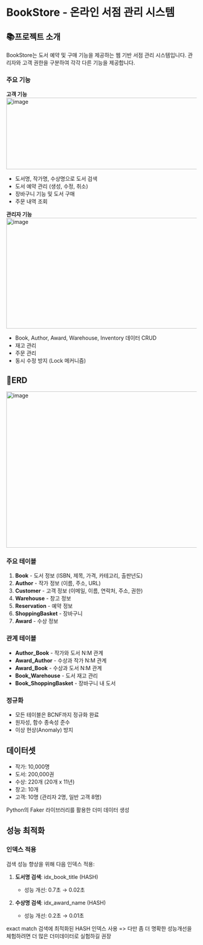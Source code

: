 # BookStore - 온라인 서점 관리 시스템

## 📚프로젝트 소개

BookStore는 도서 예약 및 구매 기능을 제공하는 웹 기반 서점 관리 시스템입니다. 관리자와 고객 권한을 구분하여 각각 다른 기능을 제공합니다.

### 주요 기능

**고객 기능**
<img width="964" height="189" alt="image" src="https://github.com/user-attachments/assets/48162905-3556-4e1b-8198-24b65d98c326" />

- 도서명, 작가명, 수상명으로 도서 검색
- 도서 예약 관리 (생성, 수정, 취소)
- 장바구니 기능 및 도서 구매
- 주문 내역 조회

**관리자 기능**
<img width="964" height="292" alt="image" src="https://github.com/user-attachments/assets/37c193a0-e6b6-4201-b6e2-c5a47ca93fd8" />

- Book, Author, Award, Warehouse, Inventory 데이터 CRUD
- 재고 관리
- 주문 관리
- 동시 수정 방지 (Lock 메커니즘)


## 📜ERD
<img width="945" height="412" alt="image" src="https://github.com/user-attachments/assets/7a8e684b-6bc3-4cf2-adc7-00c5295d8921" />


### 주요 테이블
1. **Book** - 도서 정보 (ISBN, 제목, 가격, 카테고리, 출판년도)
2. **Author** - 작가 정보 (이름, 주소, URL)
3. **Customer** - 고객 정보 (이메일, 이름, 연락처, 주소, 권한)
4. **Warehouse** - 창고 정보
5. **Reservation** - 예약 정보
6. **ShoppingBasket** - 장바구니
7. **Award** - 수상 정보

### 관계 테이블
- **Author_Book** - 작가와 도서 N:M 관계
- **Award_Author** - 수상과 작가 N:M 관계
- **Award_Book** - 수상과 도서 N:M 관계
- **Book_Warehouse** - 도서 재고 관리
- **Book_ShoppingBasket** - 장바구니 내 도서

### 정규화
- 모든 테이블은 BCNF까지 정규화 완료
- 원자성, 함수 종속성 준수
- 이상 현상(Anomaly) 방지

## 데이터셋

- 작가: 10,000명
- 도서: 200,000권
- 수상: 220개 (20개 x 11년)
- 창고: 10개
- 고객: 10명 (관리자 2명, 일반 고객 8명)

Python의 Faker 라이브러리를 활용한 더미 데이터 생성

## 성능 최적화

### 인덱스 적용
검색 성능 향상을 위해 다음 인덱스 적용:

1. **도서명 검색**: idx_book_title (HASH)
   - 성능 개선: 0.7초 → 0.02초

2. **수상명 검색**: idx_award_name (HASH)
   - 성능 개선: 0.2초 → 0.01초

exact match 검색에 최적화된 HASH 인덱스 사용
=> 다만 좀 더 명확한 성능개선을 체험하려면 더 많은 더미데이터로 실험하길 권장
